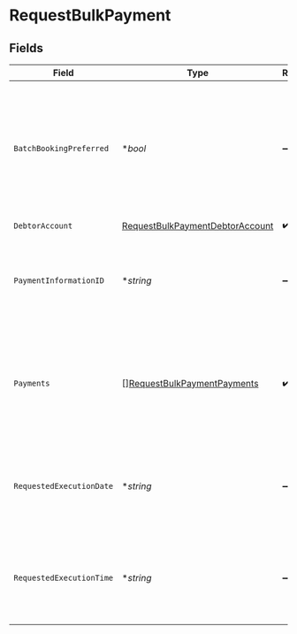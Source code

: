 # RequestBulkPayment


## Fields

| Field                                                                                                                                                                                                                                                              | Type                                                                                                                                                                                                                                                               | Required                                                                                                                                                                                                                                                           | Description                                                                                                                                                                                                                                                        | Example                                                                                                                                                                                                                                                            |
| ------------------------------------------------------------------------------------------------------------------------------------------------------------------------------------------------------------------------------------------------------------------ | ------------------------------------------------------------------------------------------------------------------------------------------------------------------------------------------------------------------------------------------------------------------ | ------------------------------------------------------------------------------------------------------------------------------------------------------------------------------------------------------------------------------------------------------------------ | ------------------------------------------------------------------------------------------------------------------------------------------------------------------------------------------------------------------------------------------------------------------ | ------------------------------------------------------------------------------------------------------------------------------------------------------------------------------------------------------------------------------------------------------------------ |
| `BatchBookingPreferred`                                                                                                                                                                                                                                            | **bool*                                                                                                                                                                                                                                                            | :heavy_minus_sign:                                                                                                                                                                                                                                                 | Si este elemento es true, el PSU prefiere solo una anotación. Si este elemento es igual a false, el PSU prefiere anotaciones individuales de todas las transacciones individuales contenidas. El ASPSP seguirá esta preferencia de acuerdo al contrato con el PSU. | true                                                                                                                                                                                                                                                               |
| `DebtorAccount`                                                                                                                                                                                                                                                    | [RequestBulkPaymentDebtorAccount](../../models/shared/requestbulkpaymentdebtoraccount.md)                                                                                                                                                                          | :heavy_check_mark:                                                                                                                                                                                                                                                 | Cuenta del ordenante.                                                                                                                                                                                                                                              |                                                                                                                                                                                                                                                                    |
| `PaymentInformationID`                                                                                                                                                                                                                                             | **string*                                                                                                                                                                                                                                                          | :heavy_minus_sign:                                                                                                                                                                                                                                                 | Identificador único asignado por la parte iniciadora para identificar el pago bulk. Este atributo puede ser usado por el ASPSP como un campo opcional.                                                                                                             |                                                                                                                                                                                                                                                                    |
| `Payments`                                                                                                                                                                                                                                                         | [][RequestBulkPaymentPayments](../../models/shared/requestbulkpaymentpayments.md)                                                                                                                                                                                  | :heavy_check_mark:                                                                                                                                                                                                                                                 | Este elemento es un array de inicios de pago en notación JSON para los productos de pago soportados. Excluyendo los datos: • debtorAccount • requestedExecutionDate • requestedExecutionTime                                                                       |                                                                                                                                                                                                                                                                    |
| `RequestedExecutionDate`                                                                                                                                                                                                                                           | **string*                                                                                                                                                                                                                                                          | :heavy_minus_sign:                                                                                                                                                                                                                                                 | Si es contenido, los pagos contenidos en el lote serán ejecutados en la fecha indicada. Este campo podría no ser usado junto con el campo requestedExecutionTime                                                                                                   |                                                                                                                                                                                                                                                                    |
| `RequestedExecutionTime`                                                                                                                                                                                                                                           | **string*                                                                                                                                                                                                                                                          | :heavy_minus_sign:                                                                                                                                                                                                                                                 | Si es contenido, los pagos contenidos en el lote serán ejecutados en la fecha/hora indicada. Este campo podría no ser usado junto con el campo requestedExecutionDate                                                                                              |                                                                                                                                                                                                                                                                    |